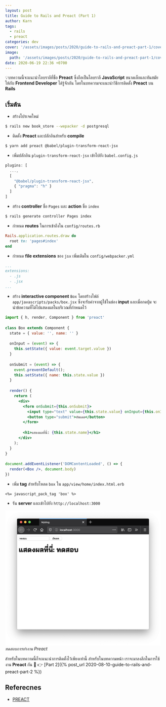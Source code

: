 ```yaml
---
layout: post
title: Guide to Rails and Preact (Part 1)
author: Karn
tags:
  - rails
  - preact
categories: dev
cover: '/assets/images/posts/2020/guide-to-rails-and-preact-part-1/cover.jpg'
image:
  path: '/assets/images/posts/2020/guide-to-rails-and-preact-part-1/cover.jpg'
date: 2020-06-19 22:36 +0700
---
```

💡บทความนี้จะแนะนำไลบราลีที่ชื่อ **Preact** ซึ่งถือเป็นไลบราลี **JavaScript** ขนาดเล็กและทันสมัยให้กับ **Frontend Developer** ได้รู้จักกัน โดยในบทความจะแนะนำวิธีการติดตั้ง **Preact** บน **Rails**<!--more-->

## เริ่มต้น
- สร้างโปรเจคใหม่

```bash
$ rails new book_store --wepacker -d postgresql
```

- ติดตั้ง **Preact** และปลักอินสำหรับ **compile**

```bash
$ yarn add preact @babel/plugin-transform-react-jsx
```

- เพิ่มปลักอิน `plugin-transform-react-jsx` เข้าไปยัง `babel.config.js`

```javascript
plugins: [
  ...,
  [
    "@babel/plugin-transform-react-jsx",
    { "pragma": "h" }
  ]
]
```

- สร้าง **controller** ชื่อ `Pages` และ **action** ชื่อ `index`

```bash
$ rails generate controller Pages index
```

- กำหนด **routes** ในการเข้าถึงใน `config/routes.rb`

```ruby
Rails.application.routes.draw do
  root to: 'pages#index'
end
```

- กำหนด **file extensions** ของ `jsx` เพิ่มเติมใน `config/webpacker.yml`

```yml
...
extensions:
  - .js
  - .jsx
...
```

- สร้าง **interactive component** `Box` โดยสร้างไฟล์ `app/javascripts/packs/box.jsx` ซึ่งจะรับค่าจากผู้ใช้ในช่อง **input** และเมื่อกดปุ่ม จะนำข้อความที่ได้ไปแสดงผลในบริเวณที่กำหนดไว้

```jsx
import { h, render, Component } from 'preact'

class Box extends Component {
  state = { value: '', name: '' }

  onInput = (event) => {
    this.setState({ value: event.target.value })
  }

  onSubmit = (event) => {
    event.preventDefault();
    this.setState({ name: this.state.value })
  }

  render() {
    return (
      <div>
        <form onSubmit={this.onSubmit}>
          <input type="text" value={this.state.value} onInput={this.onInput}></input>
          <button type="submit">อัพเดต</button>
        </form>

        <h1>แสดงผลที่นี่: {this.state.name}</h1>
      </div>
    );
  }
}

document.addEventListener('DOMContentLoaded', () => {
  render(<Box />, document.body)
})
```

- เพิ่ม **tag** สำหรับโหลด `box` ใน `app/view/home/index.html.erb`

```erb
<%= javascript_pack_tag 'box' %>
```

- รัน **server** และเข้าไปยัง `http://localhost:3000`

![preact](/assets/images/posts/2020/guide-to-rails-and-preact-part-1/preact.png)
*ทดสอบการทำงาน Preact*

สำหรับในบทความนี้ก็จะแนะนำการติดตั้งไว้เพียงเท่านี้ สำหรับในบทความหน้า เราจะมาลงลึกในการใช้งาน **Preact** กัน 🤩 👉 [Part 2]({% post_url 2020-08-10-guide-to-rails-and-preact-part-2 %})

## Referecnes
- [PREACT](https://preactjs.com)
